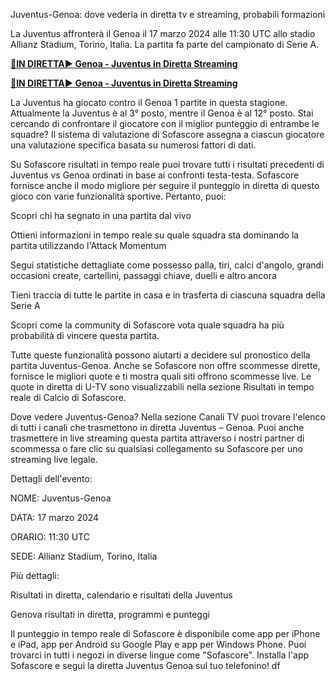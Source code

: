 Juventus-Genoa: dove vederla in diretta tv e streaming, probabili formazioni

La Juventus affronterà il Genoa il 17 marzo 2024 alle 11:30 UTC allo stadio Allianz Stadium, Torino, Italia. La partita fa parte del campionato di Serie A.

<strong>[🔴IN DIRETTA▶ Genoa - Juventus in Diretta Streaming](https://sports2tv.live/seriea/)</strong>

<strong>[🔴IN DIRETTA▶ Genoa - Juventus in Diretta Streaming](https://sports2tv.live/seriea/)</strong>

La Juventus ha giocato contro il Genoa 1 partite in questa stagione. Attualmente la Juventus è al 3° posto, mentre il Genoa è al 12° posto. Stai cercando di confrontare il giocatore con il miglior punteggio di entrambe le squadre? Il sistema di valutazione di Sofascore assegna a ciascun giocatore una valutazione specifica basata su numerosi fattori di dati.

Su Sofascore risultati in tempo reale puoi trovare tutti i risultati precedenti di Juventus vs Genoa ordinati in base ai confronti testa-testa. Sofascore fornisce anche il modo migliore per seguire il punteggio in diretta di questo gioco con varie funzionalità sportive. Pertanto, puoi:

Scopri chi ha segnato in una partita dal vivo

Ottieni informazioni in tempo reale su quale squadra sta dominando la partita utilizzando l'Attack Momentum

Segui statistiche dettagliate come possesso palla, tiri, calci d'angolo, grandi occasioni create, cartellini, passaggi chiave, duelli e altro ancora

Tieni traccia di tutte le partite in casa e in trasferta di ciascuna squadra della Serie A

Scopri come la community di Sofascore vota quale squadra ha più probabilità di vincere questa partita.

Tutte queste funzionalità possono aiutarti a decidere sul pronostico della partita Juventus-Genoa. Anche se Sofascore non offre scommesse dirette, fornisce le migliori quote e ti mostra quali siti offrono scommesse live. Le quote in diretta di U-TV sono visualizzabili nella sezione Risultati in tempo reale di Calcio di Sofascore.

Dove vedere Juventus-Genoa? Nella sezione Canali TV puoi trovare l'elenco di tutti i canali che trasmettono in diretta Juventus – Genoa. Puoi anche trasmettere in live streaming questa partita attraverso i nostri partner di scommessa o fare clic su qualsiasi collegamento su Sofascore per uno streaming live legale.

Dettagli dell'evento:

NOME: Juventus-Genoa

DATA: 17 marzo 2024

ORARIO: 11:30 UTC

SEDE: Allianz Stadium, Torino, Italia

Più dettagli:

Risultati in diretta, calendario e risultati della Juventus

Genova risultati in diretta, programmi e punteggi

Il punteggio in tempo reale di Sofascore è disponibile come app per iPhone e iPad, app per Android su Google Play e app per Windows Phone. Puoi trovarci in tutti i negozi in diverse lingue come "Sofascore". Installa l'app Sofascore e segui la diretta Juventus Genoa sul tuo telefonino! df
